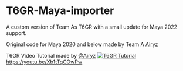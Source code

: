 # T6GR-Maya-importer
A custom version of Team As T6GR with a small update for Maya 2022 support. 

Original code for Maya 2020 and below made by Team A [Airyz](https://github.com/Airyzz/)

T6GR Video Tutorial made by [@Airyz](https://github.com/Airyzz/)
[![T6GR Tutorial](https://img.youtube.com/vi/Xb1tTqCOwPw/0.jpg)](https://youtu.be/Xb1tTqCOwPw)
https://youtu.be/Xb1tTqCOwPw
